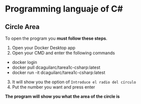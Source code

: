 # Programming languaje of C#
## Circle Area
To open the program you **must follow these steps**.
1. Open your Docker Desktop app
2. Open your CMD and enter the following commands
- docker login
- docker pull dcaguilarc/tarea1c-csharp:latest
- docker run -it dcaguilarc/tarea1c-csharp:latest
3. It will show you the option of `Introduce el radio del círculo`
4. Put the number you want and press enter

**The program will show you what the area of ​​the circle is**
